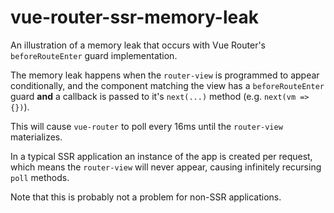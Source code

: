 # vue-router-ssr-memory-leak

An illustration of a memory leak that occurs with Vue Router's `beforeRouteEnter` guard implementation.

The memory leak happens when the `router-view` is programmed to appear conditionally, and the component matching the view has a `beforeRouteEnter` guard **and** a callback is passed to it's `next(...)` method (e.g. `next(vm => {})`).

This will cause `vue-router` to poll every 16ms until the `router-view` materializes.

In a typical SSR application an instance of the app is created per request, which means the `router-view` will never appear, causing infinitely recursing `poll` methods.

Note that this is probably not a problem for non-SSR applications.
